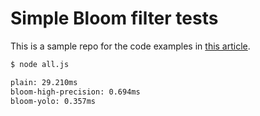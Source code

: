 # Simple Bloom filter tests

This is a sample repo for the code examples in [this article](https://odino.org/bloom-filters-when-data-structures-get-smart/).

``` bash
$ node all.js

plain: 29.210ms
bloom-high-precision: 0.694ms
bloom-yolo: 0.357ms
```

